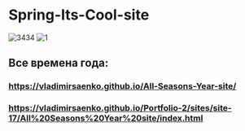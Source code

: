 # Spring-Its-Cool-site
 
![3434](https://user-images.githubusercontent.com/56477695/116468954-30045980-a87a-11eb-9094-ab93936e3fbc.jpg)
![1](https://user-images.githubusercontent.com/56477695/121777267-e3f74500-cb99-11eb-8970-f633be5446fe.jpg)

## Все времена года:

### https://vladimirsaenko.github.io/All-Seasons-Year-site/

### https://vladimirsaenko.github.io/Portfolio-2/sites/site-17/All%20Seasons%20Year%20site/index.html

